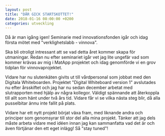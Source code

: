 ```yaml
---
layout: post
title: "DÄR GICK STARTSKOTTET!"
date: 2018-01-16 08:00:00 +0200
categories: utveckling
---
```

Då är man igång igen! Seminarie med innovationsfonden igår och idag första mötet med "verklighetslabb - vinnova".

Ska bli otroligt intressant att se vad detta året kommer skapa för utmaningar. Redan nu efter seminariet igår vet jag lite ungefär vad som kommer krävas av mig i MatApp projektet och idag genomförde vi en grov tidplan för vinnovaprojektet.

Vidare har nu slutenkäten givits ut till vårdpersonal som jobbat med den Digitala Whiteboarden. Projektet "Digital Whiteboard version 1" avslutades nu efter årsskiftet och jag har nu sedan december arbetat med slutrapporten med hjälp av några kollegor. Väldigt spännande att återkoppla till allt som hänt under två års tid. Vidare får vi se vilka nästa steg blir, då alla pusselbitar ännu inte fallit på plats.

Vidare har ett nytt projekt börjat växa fram, med liknande andra och principer som genomsyrar till stor del alla mina projekt. Tänker att jag dels måste arbeta vidare med idéen innan jag kan sammanfatta vad det är och även förtjänar den ett eget inlägg! Så "stay tuned"!